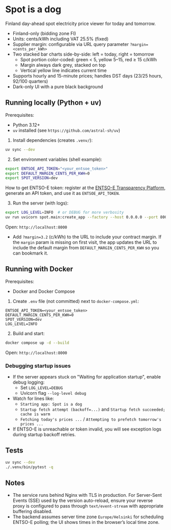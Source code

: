 # Spot is a dog

Finland day-ahead spot electricity price viewer for today and tomorrow.

- Finland-only (bidding zone FI)
- Units: cents/kWh including VAT 25.5% (fixed)
- Supplier margin: configurable via URL query parameter `?margin=<cents_per_kWh>`
- Two stacked bar charts side-by-side: left = today, right = tomorrow
  - Spot portion color-coded: green < 5, yellow 5–15, red ≥ 15 c/kWh
  - Margin always dark grey, stacked on top
  - Vertical yellow line indicates current time
- Supports hourly and 15-minute prices; handles DST days (23/25 hours, 92/100 quarters)
- Dark-only UI with a pure black background

## Running locally (Python + uv)
Prerequisites:
- Python 3.12+
- `uv` installed (see `https://github.com/astral-sh/uv`)

1) Install dependencies (creates `.venv/`):
```bash
uv sync --dev
```

2) Set environment variables (shell example):
```bash
export ENTSOE_API_TOKEN="<your_entsoe_token>"
export DEFAULT_MARGIN_CENTS_PER_KWH=0
export SPOT_VERSION=dev
```

How to get ENTSO-E token: register at the [ENTSO-E Transparency Platform](https://transparency.entsoe.eu/), generate an API token, and use it as `ENTSOE_API_TOKEN`.

3) Run the server (with logs):
```bash
export LOG_LEVEL=INFO  # or DEBUG for more verbosity
uv run uvicorn spot.main:create_app --factory --host 0.0.0.0 --port 8000 --proxy-headers --log-level info
```

Open: `http://localhost:8000`

- Add `?margin=3.2` (c/kWh) to the URL to include your contract margin. If the `margin` param is missing on first visit, the app updates the URL to include the default margin from `DEFAULT_MARGIN_CENTS_PER_KWH` so you can bookmark it.

## Running with Docker
Prerequisites:
- Docker and Docker Compose

1) Create `.env` file (not committed) next to `docker-compose.yml`:
```env
ENTSOE_API_TOKEN=<your_entsoe_token>
DEFAULT_MARGIN_CENTS_PER_KWH=0
SPOT_VERSION=dev
LOG_LEVEL=INFO
```

2) Build and start:
```bash
docker compose up -d --build
```

Open: `http://localhost:8000`

### Debugging startup issues
- If the server appears stuck on "Waiting for application startup", enable debug logging:
  - Set `LOG_LEVEL=DEBUG`
  - Uvicorn flag `--log-level debug`
- Watch for lines like:
  - `Starting app: Spot is a dog`
  - `Startup fetch attempt (backoff=...)` and `Startup fetch succeeded; cache is warm`
  - `Fetching today's prices ...` / `Attempting to prefetch tomorrow's prices ...`
- If ENTSO-E is unreachable or token invalid, you will see exception logs during startup backoff retries.

## Tests
```bash
uv sync --dev
./.venv/bin/pytest -q
```

## Notes
- The service runs behind Nginx with TLS in production. For Server-Sent Events (SSE) used by the version auto-reload, ensure your reverse proxy is configured to pass through `text/event-stream` with appropriate buffering disabled.
- The backend assumes server time zone `Europe/Helsinki` for scheduling ENTSO-E polling; the UI shows times in the browser’s local time zone.
